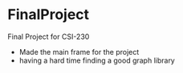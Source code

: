 # FinalProject
Final Project for CSI-230

- Made the main frame for the project 
- having a hard time finding a good graph library


